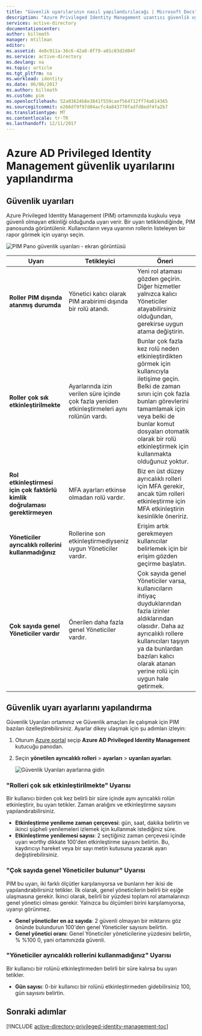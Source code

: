 ```yaml
---
title: "Güvenlik uyarılarının nasıl yapılandırılacağı | Microsoft Docs"
description: "Azure Privileged Identity Management uzantısı güvenlik uyarılarını yapılandırmak öğrenin."
services: active-directory
documentationcenter: 
author: billmath
manager: mtillman
editor: 
ms.assetid: 4e0c911a-36c6-42a0-8f79-a01c03d2d04f
ms.service: active-directory
ms.devlang: na
ms.topic: article
ms.tgt_pltfrm: na
ms.workload: identity
ms.date: 06/06/2017
ms.author: billmath
ms.custom: pim
ms.openlocfilehash: 52a03624b8e3841f559caef564712ff74a614365
ms.sourcegitcommit: e266df9f97d04acfc4a843770fadfd8edf4fa2b7
ms.translationtype: MT
ms.contentlocale: tr-TR
ms.lasthandoff: 12/11/2017
---
```

# <a name="how-to-configure-security-alerts-in-azure-ad-privileged-identity-management"></a>Azure AD Privileged Identity Management güvenlik uyarılarını yapılandırma
## <a name="security-alerts"></a>Güvenlik uyarıları
Azure Privileged Identity Management (PIM) ortamınızda kuşkulu veya güvenli olmayan etkinliği olduğunda uyarı verir. Bir uyarı tetiklendiğinde, PIM panosunda görüntülenir. Kullanıcıların veya uyarının rollerin listeleyen bir rapor görmek için uyarıyı seçin.

![PIM Pano güvenlik uyarıları - ekran görüntüsü][1]

| Uyarı | Tetikleyici | Öneri |
| --- | --- | --- |
| **Roller PIM dışında atanmış durumda** |Yönetici kalıcı olarak PIM arabirimi dışında bir rolü atandı. |Yeni rol ataması gözden geçirin. Diğer hizmetler yalnızca kalıcı Yöneticiler atayabilirsiniz olduğundan, gerekirse uygun atama değiştirin. |
| **Roller çok sık etkinleştirilmekte** |Ayarlarında izin verilen süre içinde çok fazla yeniden etkinleştirmeleri aynı rolünün vardı. |Bunlar çok fazla kez rolü neden etkinleştirdikten görmek için kullanıcıyla iletişime geçin. Belki de zaman sınırı için çok fazla bunları görevlerini tamamlamak için veya belki de bunlar komut dosyaları otomatik olarak bir rolü etkinleştirmek için kullanmakta olduğunuz yoktur. |
| **Rol etkinleştirmesi için çok faktörlü kimlik doğrulaması gerektirmeyen** |MFA ayarları etkinse olmadan rolü vardır. |Biz en üst düzey ayrıcalıklı rolleri için MFA gerekir, ancak tüm rolleri etkinleştirme için MFA etkinleştirin kesinlikle öneririz. |
| **Yöneticiler ayrıcalıklı rollerini kullanmadığınız** |Rollerine son etkinleştirmediyseniz uygun Yöneticiler vardır. |Erişim artık gerekmeyen kullanıcılar belirlemek için bir erişim gözden geçirme başlatın. |
| **Çok sayıda genel Yöneticiler vardır** |Önerilen daha fazla genel Yöneticiler vardır. |Çok sayıda genel Yöneticiler varsa, kullanıcıların ihtiyaç duyduklarından fazla izinler aldıklarından olasıdır. Daha az ayrıcalıklı rollere kullanıcıları taşıyın ya da bunlardan bazıları kalıcı olarak atanan yerine rolü için uygun hale getirmek. |

## <a name="configure-security-alert-settings"></a>Güvenlik uyarı ayarlarını yapılandırma
Güvenlik Uyarıları ortamınız ve Güvenlik amaçları ile çalışmak için PIM bazıları özelleştirebilirsiniz. Ayarlar dikey ulaşmak için şu adımları izleyin:

1. Oturum [Azure portal](https://portal.azure.com/) seçip **Azure AD Privileged Identity Management** kutucuğu panodan.
2. Seçin **yönetilen ayrıcalıklı rolleri** > **ayarları** > **uyarıları ayarları**.
   
    ![Güvenlik Uyarıları ayarlarına gidin][2]

### <a name="roles-are-being-activated-too-frequently-alert"></a>"Rolleri çok sık etkinleştirilmekte" Uyarısı
Bir kullanıcı birden çok kez belirli bir süre içinde aynı ayrıcalıklı rolün etkinleştirir, bu uyarı tetikler. Zaman aralığını ve etkinleştirme sayısını yapılandırabilirsiniz.

* **Etkinleştirme yenileme zaman çerçevesi**: gün, saat, dakika belirtin ve ikinci şüpheli yenilemeleri izlemek için kullanmak istediğiniz süre.
* **Etkinleştirme yenilemesi sayısı**: 2 seçtiğiniz zaman çerçevesi içinde uyarı worthy dikkate 100'den etkinleştirme sayısını belirtin. Bu, kaydırıcıyı hareket veya bir sayı metin kutusuna yazarak ayarı değiştirebilirsiniz.

### <a name="there-are-too-many-global-administrators-alert"></a>"Çok sayıda genel Yöneticiler bulunur" Uyarısı
PIM bu uyarı, iki farklı ölçütler karşılanıyorsa ve bunların her ikisi de yapılandırabilirsiniz tetikler. İlk olarak, genel yöneticilerin belirli bir eşiğe ulaşmasına gerekir. İkinci olarak, belirli bir yüzdesi toplam rol atamalarınızı genel yönetici olması gerekir. Yalnızca bu ölçümleri birini karşılamıyorsa, uyarıyı görünmez.  

* **Genel yöneticiler en az sayıda**: 2 güvenli olmayan bir miktarını göz önünde bulundurun 100'den genel Yöneticiler sayısını belirtin.
* **Genel yönetici oranı**: Genel Yöneticiler yöneticilerine yüzdesini belirtin, % %100 0, yani ortamınızda güvenli.

### <a name="administrators-arent-using-their-privileged-roles-alert"></a>"Yöneticiler ayrıcalıklı rollerini kullanmadığınız" Uyarısı
Bir kullanıcı bir rolünü etkinleştirmeden belirli bir süre kalırsa bu uyarı tetikler.

* **Gün sayısı**: 0-bir kullanıcı bir rolünü etkinleştirmeden gidebilirsiniz 100, gün sayısını belirtin.

## <a name="next-steps"></a>Sonraki adımlar
[!INCLUDE [active-directory-privileged-identity-management-toc](../../includes/active-directory-privileged-identity-management-toc.md)]

<!--Image references-->

[1]: ./media/active-directory-privileged-identity-management-how-to-configure-security-alerts/PIM_security_dash.png
[2]: ./media/active-directory-privileged-identity-management-how-to-configure-security-alerts/PIM_security_settings.png
